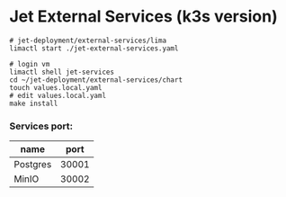 # Jet External Services (k3s version)

```shell
# jet-deployment/external-services/lima
limactl start ./jet-external-services.yaml

# login vm
limactl shell jet-services
cd ~/jet-deployment/external-services/chart
touch values.local.yaml
# edit values.local.yaml
make install
```

### Services port:

| name     | port  |
|----------|-------|
| Postgres | 30001 |
| MinIO    | 30002 |
